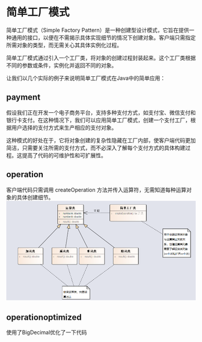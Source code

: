 # 简单工厂模式


简单工厂模式（Simple Factory Pattern）是一种创建型设计模式，它旨在提供一种通用的接口，以便在不需揭示具体实现细节的情况下创建对象。客户端只需指定所需对象的类型，而无需关心其具体实例化过程。

简单工厂模式通过引入一个工厂类，将对象的创建过程封装起来。这个工厂类根据不同的参数或条件，实例化并返回不同的对象。

让我们以几个实际的例子来说明简单工厂模式在Java中的简单应用：


## payment

假设我们正在开发一个电子商务平台，支持多种支付方式，如支付宝、微信支付和银行卡支付。在这种情况下，我们可以应用简单工厂模式，创建一个支付工厂，根据用户选择的支付方式来生产相应的支付对象。

这种模式的好处在于，它将对象创建的复杂性隐藏在工厂内部，使客户端代码更加简洁，只需要关注所需的支付方式，而不必深入了解每个支付方式的具体构建过程。这提高了代码的可维护性和可扩展性。


## operation

客户端代码只需调用 createOperation 方法并传入运算符，无需知道每种运算对象的具体创建细节。
![calculator.png](../images/calculator.png)

## operationoptimized

使用了BigDecimal优化了一下代码


